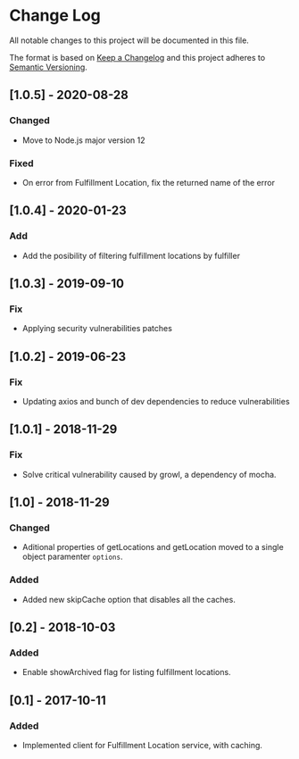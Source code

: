 # Change Log
All notable changes to this project will be documented in this file.

The format is based on [Keep a Changelog](http://keepachangelog.com/)
and this project adheres to [Semantic Versioning](http://semver.org/).

## [1.0.5] - 2020-08-28
### Changed
- Move to Node.js major version 12

### Fixed
- On error from Fulfillment Location, fix the returned name of the error

## [1.0.4] - 2020-01-23
### Add
- Add the posibility of filtering fulfillment locations by fulfiller

## [1.0.3] - 2019-09-10
### Fix
- Applying security vulnerabilities patches

## [1.0.2] - 2019-06-23
### Fix
- Updating axios and bunch of dev dependencies to reduce vulnerabilities

## [1.0.1] - 2018-11-29
### Fix
- Solve critical vulnerability caused by growl, a dependency of mocha.

## [1.0] - 2018-11-29
### Changed
- Aditional properties of getLocations and getLocation moved to a single object paramenter `options`. 

### Added
- Added new skipCache option that disables all the caches.

## [0.2] - 2018-10-03
### Added
- Enable showArchived flag for listing fulfillment locations.


## [0.1] - 2017-10-11
### Added
- Implemented client for Fulfillment Location service, with caching.





